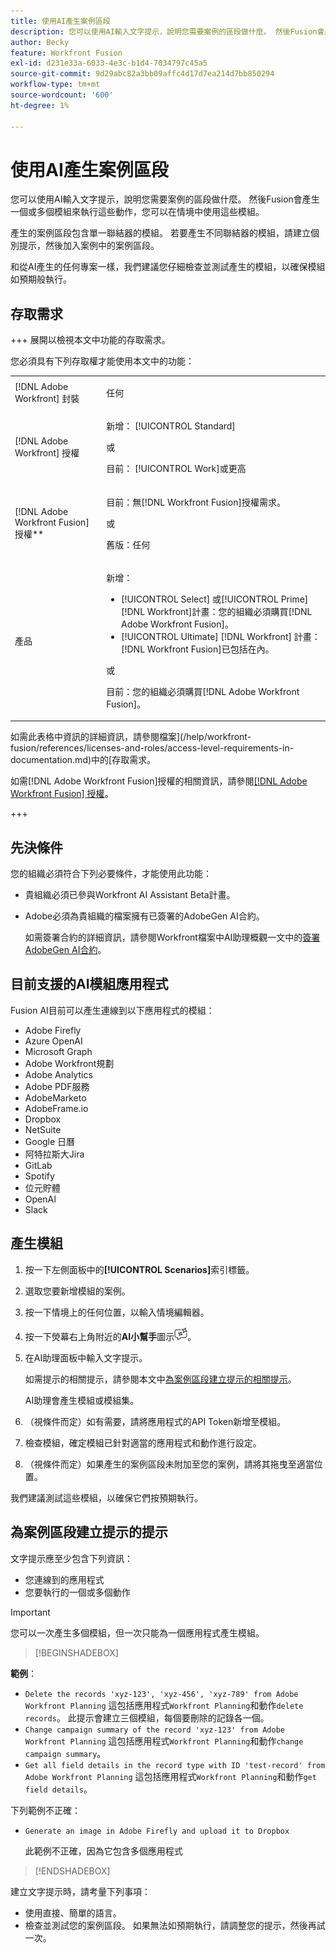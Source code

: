 ```yaml
---
title: 使用AI產生案例區段
description: 您可以使用AI輸入文字提示，說明您需要案例的區段做什麼。 然後Fusion會產生一個或多個模組來執行這些動作，您可以在情境中使用這些模組。
author: Becky
feature: Workfront Fusion
exl-id: d231e33a-6033-4e3c-b1d4-7034797c45a5
source-git-commit: 9d29abc82a3bb09affc4d17d7ea214d7bb850294
workflow-type: tm+mt
source-wordcount: '600'
ht-degree: 1%

---
```


# 使用AI產生案例區段

<!--DO NOT DELETE - linked through CSH-->

<!--Check if this is in GA before repo goes live. If not, hide this article.-->

<!--Check if they need to have signed the rider and stuff-->

您可以使用AI輸入文字提示，說明您需要案例的區段做什麼。 然後Fusion會產生一個或多個模組來執行這些動作，您可以在情境中使用這些模組。

產生的案例區段包含單一聯結器的模組。 若要產生不同聯結器的模組，請建立個別提示，然後加入案例中的案例區段。

和從AI產生的任何專案一樣，我們建議您仔細檢查並測試產生的模組，以確保模組如預期般執行。

## 存取需求

+++ 展開以檢視本文中功能的存取需求。

您必須具有下列存取權才能使用本文中的功能：

<table style="table-layout:auto">
 <col> 
 <col> 
 <tbody> 
  <tr> 
   <td role="rowheader">[!DNL Adobe Workfront] 封裝</td> 
   <td> <p>任何</p> </td> 
  </tr> 
  <tr data-mc-conditions=""> 
   <td role="rowheader">[!DNL Adobe Workfront] 授權</td> 
   <td> <p>新增： [!UICONTROL Standard]</p><p>或</p><p>目前： [!UICONTROL Work]或更高</p> </td> 
  </tr> 
  <tr> 
   <td role="rowheader">[!DNL Adobe Workfront Fusion] 授權**</td> 
   <td>
   <p>目前：無[!DNL Workfront Fusion]授權需求。</p>
   <p>或</p>
   <p>舊版：任何 </p>
   </td> 
  </tr> 
  <tr> 
   <td role="rowheader">產品</td> 
   <td>
   <p>新增：</p> <ul><li>[!UICONTROL Select] 或[!UICONTROL Prime] [!DNL Workfront]計畫：您的組織必須購買[!DNL Adobe Workfront Fusion]。</li><li>[!UICONTROL Ultimate] [!DNL Workfront] 計畫： [!DNL Workfront Fusion]已包括在內。</li></ul>
   <p>或</p>
   <p>目前：您的組織必須購買[!DNL Adobe Workfront Fusion]。</p>
   </td> 
  </tr>
 </tbody> 
</table>

如需此表格中資訊的詳細資訊，請參閱檔案](/help/workfront-fusion/references/licenses-and-roles/access-level-requirements-in-documentation.md)中的[存取需求。

如需[!DNL Adobe Workfront Fusion]授權的相關資訊，請參閱[[!DNL Adobe Workfront Fusion] 授權](/help/workfront-fusion/set-up-and-manage-workfront-fusion/licensing-operations-overview/license-automation-vs-integration.md)。

+++

## 先決條件

您的組織必須符合下列必要條件，才能使用此功能：

* 貴組織必須已參與Workfront AI Assistant Beta計畫。
* Adobe必須為貴組織的檔案擁有已簽署的AdobeGen AI合約。

  如需簽署合約的詳細資訊，請參閱Workfront檔案中AI助理概觀一文中的[簽署AdobeGen AI合約](https://experienceleague.adobe.com/en/docs/workfront/using/basics/ai-assistant/ai-assistant-overview#sign-the-adobe-gen-ai-agreement)。

## 目前支援的AI模組應用程式

Fusion AI目前可以產生連線到以下應用程式的模組：

* Adobe Firefly
* Azure OpenAI
* Microsoft Graph
* Adobe Workfront規劃
* Adobe Analytics
* Adobe PDF服務
* AdobeMarketo
* AdobeFrame.io
* Dropbox
* NetSuite
* Google 日曆
* 阿特拉斯大Jira
* GitLab
* Spotify
* 位元貯體
* OpenAI
* Slack

## 產生模組

1. 按一下左側面板中的&#x200B;**[!UICONTROL Scenarios]**&#x200B;索引標籤。
1. 選取您要新增模組的案例。
1. 按一下情境上的任何位置，以輸入情境編輯器。
1. 按一下熒幕右上角附近的&#x200B;**AI小幫手**&#x200B;圖示![AI小幫手圖示](assets/ai-assistant-icon.png)。
1. 在AI助理面板中輸入文字提示。

   如需提示的相關提示，請參閱本文中[為案例區段建立提示的相關提示](#tips-for-creating-prompts-for-scenario-segments)。

   AI助理會產生模組或模組集。
1. （視條件而定）如有需要，請將應用程式的API Token新增至模組。
1. 檢查模組，確定模組已針對適當的應用程式和動作進行設定。
1. （視條件而定）如果產生的案例區段未附加至您的案例，請將其拖曳至適當位置。

我們建議測試這些模組，以確保它們按預期執行。

## 為案例區段建立提示的提示

文字提示應至少包含下列資訊：

* 您連線到的應用程式
* 您要執行的一個或多個動作

>[!IMPORTANT]
>
>您可以一次產生多個模組，但一次只能為一個應用程式產生模組。

>[!BEGINSHADEBOX]

**範例**：

* `Delete the records 'xyz-123', 'xyz-456', 'xyz-789' from Adobe Workfront Planning`
這包括應用程式`Workfront Planning`和動作`delete records`。 此提示會建立三個模組，每個要刪除的記錄各一個。
* `Change campaign summary of the record 'xyz-123' from Adobe Workfront Planning`
這包括應用程式`Workfront Planning`和動作`change campaign summary`。
* `Get all field details in the record type with ID 'test-record' from Adobe Workfront Planning`
這包括應用程式`Workfront Planning`和動作`get field details`。

下列範例不正確：

* `Generate an image in Adobe Firefly and upload it to Dropbox`

  此範例不正確，因為它包含多個應用程式

>[!ENDSHADEBOX]

建立文字提示時，請考量下列事項：

* 使用直接、簡單的語言。
* 檢查並測試您的案例區段。 如果無法如預期執行，請調整您的提示，然後再試一次。
